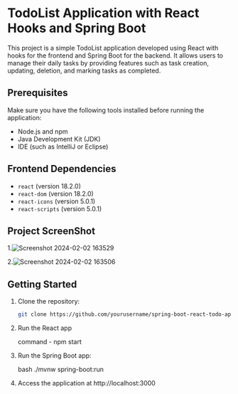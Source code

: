 # TodoList Application with React Hooks and Spring Boot

This project is a simple TodoList application developed using React with hooks for the frontend and Spring Boot for the backend. It allows users to manage their daily tasks by providing features such as task creation, updating, deletion, and marking tasks as completed.

## Prerequisites

Make sure you have the following tools installed before running the application:

- Node.js and npm
- Java Development Kit (JDK)
- IDE (such as IntelliJ or Eclipse)

## Frontend Dependencies

- `react` (version 18.2.0)
- `react-dom` (version 18.2.0)
- `react-icons` (version 5.0.1)
- `react-scripts` (version 5.0.1)

## Project ScreenShot 
1.![Screenshot 2024-02-02 163529](https://github.com/abhishek-2511/Taskify-TODO-App/assets/91653172/08995989-4fc9-49a4-8c4c-db13c614628b)

2.![Screenshot 2024-02-02 163506](https://github.com/abhishek-2511/Taskify-TODO-App/assets/91653172/a528cec1-fbb3-45d5-af5c-eef2bdaaf938)

## Getting Started

1. Clone the repository:

   ```bash
   git clone https://github.com/yourusername/spring-boot-react-todo-app.git

2. Run the React app

     command - npm start

3. Run the Spring Boot app:

    bash
    ./mvnw spring-boot:run

4. Access the application at http://localhost:3000
